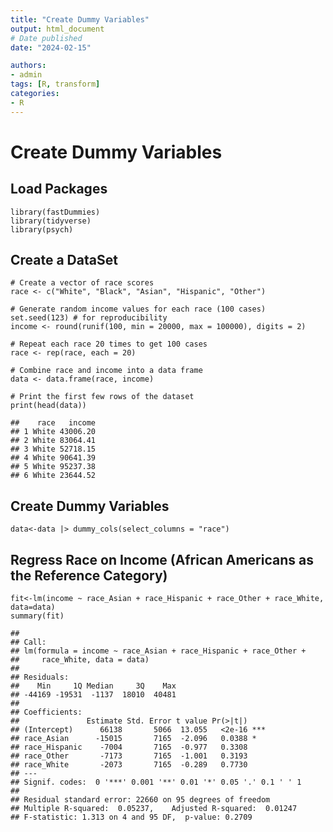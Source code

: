 ```yaml
---
title: "Create Dummy Variables"
output: html_document
# Date published
date: "2024-02-15"

authors: 
- admin
tags: [R, transform]
categories: 
- R
---
```


# Create Dummy Variables

## Load Packages

    library(fastDummies)
    library(tidyverse)
    library(psych)

## Create a DataSet

    # Create a vector of race scores
    race <- c("White", "Black", "Asian", "Hispanic", "Other")

    # Generate random income values for each race (100 cases)
    set.seed(123) # for reproducibility
    income <- round(runif(100, min = 20000, max = 100000), digits = 2)

    # Repeat each race 20 times to get 100 cases
    race <- rep(race, each = 20)

    # Combine race and income into a data frame
    data <- data.frame(race, income)

    # Print the first few rows of the dataset
    print(head(data))

    ##    race   income
    ## 1 White 43006.20
    ## 2 White 83064.41
    ## 3 White 52718.15
    ## 4 White 90641.39
    ## 5 White 95237.38
    ## 6 White 23644.52

## Create Dummy Variables

    data<-data |> dummy_cols(select_columns = "race")

## Regress Race on Income (African Americans as the Reference Category)

    fit<-lm(income ~ race_Asian + race_Hispanic + race_Other + race_White, data=data)
    summary(fit)

    ## 
    ## Call:
    ## lm(formula = income ~ race_Asian + race_Hispanic + race_Other + 
    ##     race_White, data = data)
    ## 
    ## Residuals:
    ##    Min     1Q Median     3Q    Max 
    ## -44169 -19531  -1137  18010  40481 
    ## 
    ## Coefficients:
    ##               Estimate Std. Error t value Pr(>|t|)    
    ## (Intercept)      66138       5066  13.055   <2e-16 ***
    ## race_Asian      -15015       7165  -2.096   0.0388 *  
    ## race_Hispanic    -7004       7165  -0.977   0.3308    
    ## race_Other       -7173       7165  -1.001   0.3193    
    ## race_White       -2073       7165  -0.289   0.7730    
    ## ---
    ## Signif. codes:  0 '***' 0.001 '**' 0.01 '*' 0.05 '.' 0.1 ' ' 1
    ## 
    ## Residual standard error: 22660 on 95 degrees of freedom
    ## Multiple R-squared:  0.05237,    Adjusted R-squared:  0.01247 
    ## F-statistic: 1.313 on 4 and 95 DF,  p-value: 0.2709

